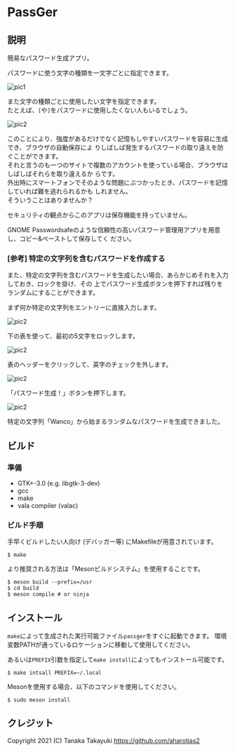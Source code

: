PassGer
====================================================================================================
説明
----------------------------------------------------------------------------------------------------
簡易なパスワード生成アプリ。

パスワードに使う文字の種類を一文字ごとに指定できます。

![pic1](docs/images/screenshot-1_ja.png)

また文字の種類ごとに使用したい文字を指定できます。  
たとえば、`[`や`]`をパスワードに使用したくない人もいるでしょう。

![pic2](docs/images/screenshot-2_ja.png)

このことにより、強度があるだけでなく記憶もしやすいパスワードを容易に生成でき、ブラウザの自動保存によ
りしばしば発生するパスワードの取り違えを防ぐことができます。  
それと言うのも一つのサイトで複数のアカウントを使っている場合、ブラウザはしばしばそれらを取り違えるか
らです。  
外出時にスマートフォンでそのような問題にぶつかったとき、パスワードを記憶していれば難を逃れられるかも
しれません。  
そういうことはありませんか？


セキュリティの観点からこのアプリは保存機能を持っていません。

GNOME Passwordsafeのような信頼性の高いパスワード管理用アプリを用意し、コピー&ペーストして保存してく
ださい。

### [参考] 特定の文字列を含むパスワードを作成する
また、特定の文字列を含むパスワードを生成したい場合、あらかじめそれを入力しておき、ロックを掛け、その
上でパスワード生成ボタンを押下すれば残りをランダムにすることができます。

まず何か特定の文字列をエントリーに直接入力します。

![pic2](docs/images/screenshot-3-1_ja.png)

下の表を使って、最初の5文字をロックします。

![pic2](docs/images/screenshot-3-2_ja.png)

表のヘッダーをクリックして、英字のチェックを外します。

![pic2](docs/images/screenshot-3-3_ja.png)

「パスワード生成！」ボタンを押下します。

![pic2](docs/images/screenshot-3-4_ja.png)

特定の文字列「Wanco」から始まるランダムなパスワードを生成できました。

ビルド
----------------------------------------------------------------------------------------------------
### 準備
* GTK+-3.0 (e.g. libgtk-3-dev)
* gcc
* make
* vala compiler (valac)

### ビルド手順
手早くビルドしたい人向け (デバッガー等) にMakefileが用意されています。

    $ make

より推奨される方法は「Mesonビルドシステム」を使用することです。

    $ meson build --prefix=/usr
	$ cd build
	$ meson compile # or ninja

インストール
----------------------------------------------------------------------------------------------------
`make`によって生成された実行可能ファイル`passger`をすぐに起動できます。
環境変数PATHが通っているロケーションに移動して使用してください。

あるいは`PREFIX`引数を指定して`make install`によってもインストール可能です。

    $ make intsall PREFIX=~/.local

Mesonを使用する場合、以下のコマンドを使用してください。

    $ sudo meson install

クレジット
----------------------------------------------------------------------------------------------------
Copyright 2021 (C) Tanaka Takayuki <https://github.com/aharotias2>
